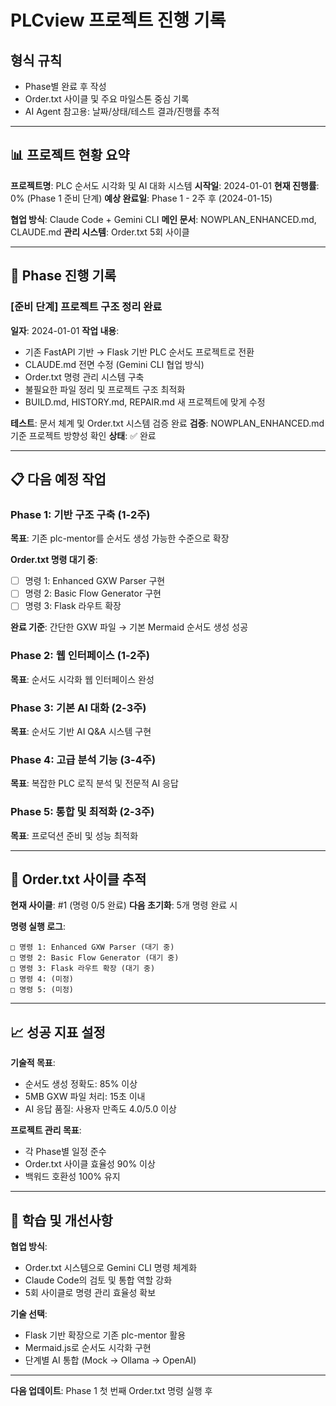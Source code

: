 # PLCview 프로젝트 진행 기록

## 형식 규칙
- Phase별 완료 후 작성
- Order.txt 사이클 및 주요 마일스톤 중심 기록
- AI Agent 참고용: 날짜/상태/테스트 결과/진행률 추적

---

## 📊 프로젝트 현황 요약

**프로젝트명**: PLC 순서도 시각화 및 AI 대화 시스템
**시작일**: 2024-01-01
**현재 진행률**: 0% (Phase 1 준비 단계)
**예상 완료일**: Phase 1 - 2주 후 (2024-01-15)

**협업 방식**: Claude Code + Gemini CLI
**메인 문서**: NOWPLAN_ENHANCED.md, CLAUDE.md
**관리 시스템**: Order.txt 5회 사이클

---

## 🚀 Phase 진행 기록

### [준비 단계] 프로젝트 구조 정리 완료

**일자**: 2024-01-01
**작업 내용**:
- 기존 FastAPI 기반 → Flask 기반 PLC 순서도 프로젝트로 전환
- CLAUDE.md 전면 수정 (Gemini CLI 협업 방식)
- Order.txt 명령 관리 시스템 구축
- 불필요한 파일 정리 및 프로젝트 구조 최적화
- BUILD.md, HISTORY.md, REPAIR.md 새 프로젝트에 맞게 수정

**테스트**: 문서 체계 및 Order.txt 시스템 검증 완료
**검증**: NOWPLAN_ENHANCED.md 기준 프로젝트 방향성 확인
**상태**: ✅ 완료

---

## 📋 다음 예정 작업

### Phase 1: 기반 구조 구축 (1-2주)
**목표**: 기존 plc-mentor를 순서도 생성 가능한 수준으로 확장

**Order.txt 명령 대기 중**:
- [ ] 명령 1: Enhanced GXW Parser 구현
- [ ] 명령 2: Basic Flow Generator 구현
- [ ] 명령 3: Flask 라우트 확장

**완료 기준**: 간단한 GXW 파일 → 기본 Mermaid 순서도 생성 성공

### Phase 2: 웹 인터페이스 (1-2주)
**목표**: 순서도 시각화 웹 인터페이스 완성

### Phase 3: 기본 AI 대화 (2-3주)
**목표**: 순서도 기반 AI Q&A 시스템 구현

### Phase 4: 고급 분석 기능 (3-4주)
**목표**: 복잡한 PLC 로직 분석 및 전문적 AI 응답

### Phase 5: 통합 및 최적화 (2-3주)
**목표**: 프로덕션 준비 및 성능 최적화

---

## 🔄 Order.txt 사이클 추적

**현재 사이클**: #1 (명령 0/5 완료)
**다음 초기화**: 5개 명령 완료 시

**명령 실행 로그**:
```
□ 명령 1: Enhanced GXW Parser (대기 중)
□ 명령 2: Basic Flow Generator (대기 중)
□ 명령 3: Flask 라우트 확장 (대기 중)
□ 명령 4: (미정)
□ 명령 5: (미정)
```

---

## 📈 성공 지표 설정

**기술적 목표**:
- 순서도 생성 정확도: 85% 이상
- 5MB GXW 파일 처리: 15초 이내
- AI 응답 품질: 사용자 만족도 4.0/5.0 이상

**프로젝트 관리 목표**:
- 각 Phase별 일정 준수
- Order.txt 사이클 효율성 90% 이상
- 백워드 호환성 100% 유지

---

## 📝 학습 및 개선사항

**협업 방식**:
- Order.txt 시스템으로 Gemini CLI 명령 체계화
- Claude Code의 검토 및 통합 역할 강화
- 5회 사이클로 명령 관리 효율성 확보

**기술 선택**:
- Flask 기반 확장으로 기존 plc-mentor 활용
- Mermaid.js로 순서도 시각화 구현
- 단계별 AI 통합 (Mock → Ollama → OpenAI)

---

**다음 업데이트**: Phase 1 첫 번째 Order.txt 명령 실행 후